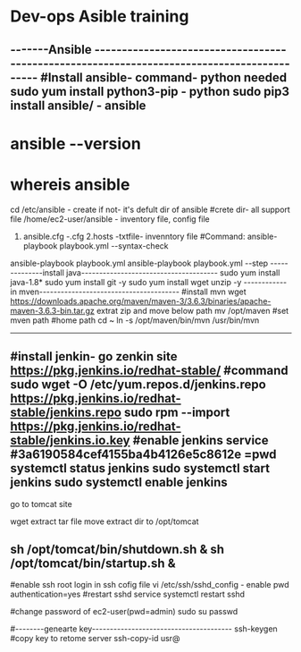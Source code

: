 # Dev-ops Asible training

-------Ansible -------------------------------------------------------------------------------------------
#Install ansible- command-  python needed
 sudo yum install python3-pip - python
 sudo pip3 install ansible/  - ansible 
----------------------------------------------
# ansible --version
#  whereis ansible
cd  /etc/ansible - create if not-  it's defult dir of ansible
#crete dir- all support file
/home/ec2-user/ansible -  inventory file, config file
1. ansible.cfg   -.cfg
2.hosts  -txtfile- invenntory file
#Command:
ansible-playbook playbook.yml --syntax-check

ansible-playbook playbook.yml
ansible-playbook playbook.yml --step
--------------install java--------------------------------------
sudo yum install java-1.8*
sudo yum install git -y
sudo yum install wget unzip -y 
------------in mven---------------------------------------
#install mvn
wget https://downloads.apache.org/maven/maven-3/3.6.3/binaries/apache-maven-3.6.3-bin.tar.gz
extrat zip and move below path
mv <extract dir> /opt/maven
#set  mven path #home path
cd ~
ln -s /opt/maven/bin/mvn  /usr/bin/mvn

------------------------------------
#install jenkin- go zenkin site
https://pkg.jenkins.io/redhat-stable/
#command
sudo wget -O /etc/yum.repos.d/jenkins.repo https://pkg.jenkins.io/redhat-stable/jenkins.repo
sudo rpm --import https://pkg.jenkins.io/redhat-stable/jenkins.io.key
#enable jenkins  service #3a6190584cef4155ba4b4126e5c8612e =pwd
   systemctl status jenkins
   sudo systemctl start jenkins
   sudo systemctl enable jenkins
--------------------------------------
go to tomcat site
 
 wget <tar file url of tomcat>
 extract tar file
 move extract dir to /opt/tomcat
 
 sh /opt/tomcat/bin/shutdown.sh &
 sh /opt/tomcat/bin/startup.sh &
------------------------------------------------------

#enable ssh root login in ssh cofig file
   vi /etc/ssh/sshd_config - enable pwd authentication=yes
#restart sshd service 
  systemctl restart sshd
    
#change password of ec2-user(pwd=admin)
sudo su
passwd <ec2-user>

#--------genearte key---------------------------------------
 ssh-keygen  
#copy key to retome server 
 ssh-copy-id usr@<severname> 
